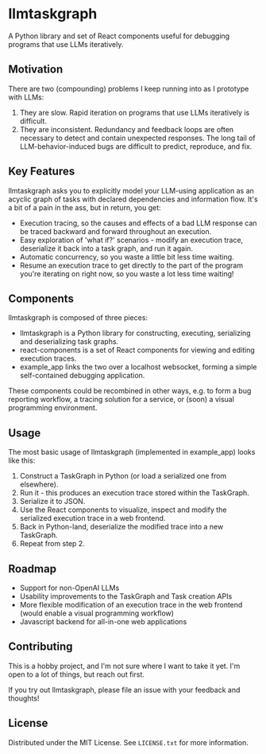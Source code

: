 # llmtaskgraph

A Python library and set of React components useful for debugging programs that use LLMs iteratively.

## Motivation

There are two (compounding) problems I keep running into as I prototype with LLMs:
1. They are slow. Rapid iteration on programs that use LLMs iteratively is difficult.
2. They are inconsistent. Redundancy and feedback loops are often necessary to detect and contain unexpected responses. The long tail of LLM-behavior-induced bugs are difficult to predict, reproduce, and fix.

## Key Features

llmtaskgraph asks you to explicitly model your LLM-using application as an acyclic graph of tasks with declared dependencies and information flow. It's a bit of a pain in the ass, but in return, you get:

- Execution tracing, so the causes and effects of a bad LLM response can be traced backward and forward throughout an execution.
- Easy exploration of 'what if?' scenarios - modify an execution trace, deserialize it back into a task graph, and run it again.
- Automatic concurrency, so you waste a little bit less time waiting.
- Resume an execution trace to get directly to the part of the program you're iterating on right now, so you waste a lot less time waiting!

## Components

llmtaskgraph is composed of three pieces:
- llmtaskgraph is a Python library for constructing, executing, serializing and deserializing task graphs.
- react-components is a set of React components for viewing and editing execution traces.
- example_app links the two over a localhost websocket, forming a simple self-contained debugging application.

These components could be recombined in other ways, e.g. to form a bug reporting workflow, a tracing solution for a service, or (soon) a visual programming environment.

## Usage

The most basic usage of llmtaskgraph (implemented in example_app) looks like this:

1. Construct a TaskGraph in Python (or load a serialized one from elsewhere).
2. Run it - this produces an execution trace stored within the TaskGraph.
3. Serialize it to JSON.
4. Use the React components to visualize, inspect and modify the serialized execution trace in a web frontend.
5. Back in Python-land, deserialize the modified trace into a new TaskGraph.
6. Repeat from step 2.

## Roadmap

- Support for non-OpenAI LLMs
- Usability improvements to the TaskGraph and Task creation APIs
- More flexible modification of an execution trace in the web frontend (would enable a visual programming workflow)
- Javascript backend for all-in-one web applications

## Contributing

This is a hobby project, and I'm not sure where I want to take it yet. I'm open to a lot of things, but reach out first.

If you try out llmtaskgraph, please file an issue with your feedback and thoughts!

## License

Distributed under the MIT License. See `LICENSE.txt` for more information.

